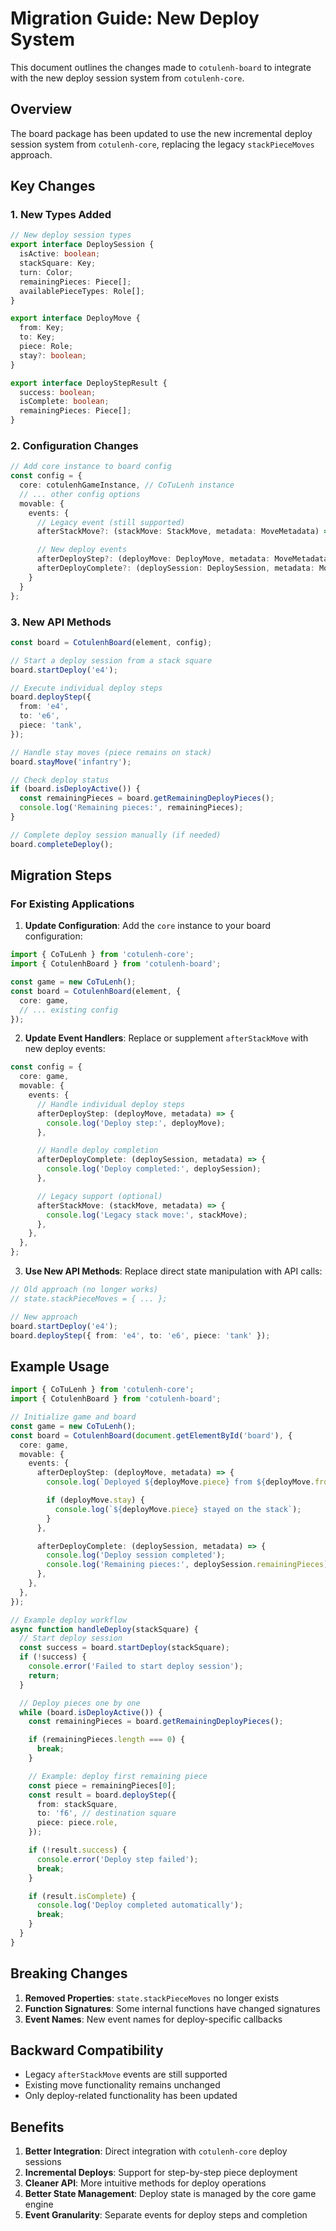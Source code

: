 # Migration Guide: New Deploy System

This document outlines the changes made to `cotulenh-board` to integrate with the new deploy session system from `cotulenh-core`.

## Overview

The board package has been updated to use the new incremental deploy session system from `cotulenh-core`, replacing the legacy `stackPieceMoves` approach.

## Key Changes

### 1. New Types Added

```typescript
// New deploy session types
export interface DeploySession {
  isActive: boolean;
  stackSquare: Key;
  turn: Color;
  remainingPieces: Piece[];
  availablePieceTypes: Role[];
}

export interface DeployMove {
  from: Key;
  to: Key;
  piece: Role;
  stay?: boolean;
}

export interface DeployStepResult {
  success: boolean;
  isComplete: boolean;
  remainingPieces: Piece[];
}
```

### 2. Configuration Changes

```typescript
// Add core instance to board config
const config = {
  core: cotulenhGameInstance, // CoTuLenh instance
  // ... other config options
  movable: {
    events: {
      // Legacy event (still supported)
      afterStackMove?: (stackMove: StackMove, metadata: MoveMetadata) => void;

      // New deploy events
      afterDeployStep?: (deployMove: DeployMove, metadata: MoveMetadata) => void;
      afterDeployComplete?: (deploySession: DeploySession, metadata: MoveMetadata) => void;
    }
  }
};
```

### 3. New API Methods

```typescript
const board = CotulenhBoard(element, config);

// Start a deploy session from a stack square
board.startDeploy('e4');

// Execute individual deploy steps
board.deployStep({
  from: 'e4',
  to: 'e6',
  piece: 'tank',
});

// Handle stay moves (piece remains on stack)
board.stayMove('infantry');

// Check deploy status
if (board.isDeployActive()) {
  const remainingPieces = board.getRemainingDeployPieces();
  console.log('Remaining pieces:', remainingPieces);
}

// Complete deploy session manually (if needed)
board.completeDeploy();
```

## Migration Steps

### For Existing Applications

1. **Update Configuration**: Add the `core` instance to your board configuration:

```typescript
import { CoTuLenh } from 'cotulenh-core';
import { CotulenhBoard } from 'cotulenh-board';

const game = new CoTuLenh();
const board = CotulenhBoard(element, {
  core: game,
  // ... existing config
});
```

2. **Update Event Handlers**: Replace or supplement `afterStackMove` with new deploy events:

```typescript
const config = {
  core: game,
  movable: {
    events: {
      // Handle individual deploy steps
      afterDeployStep: (deployMove, metadata) => {
        console.log('Deploy step:', deployMove);
      },

      // Handle deploy completion
      afterDeployComplete: (deploySession, metadata) => {
        console.log('Deploy completed:', deploySession);
      },

      // Legacy support (optional)
      afterStackMove: (stackMove, metadata) => {
        console.log('Legacy stack move:', stackMove);
      },
    },
  },
};
```

3. **Use New API Methods**: Replace direct state manipulation with API calls:

```typescript
// Old approach (no longer works)
// state.stackPieceMoves = { ... };

// New approach
board.startDeploy('e4');
board.deployStep({ from: 'e4', to: 'e6', piece: 'tank' });
```

## Example Usage

```typescript
import { CoTuLenh } from 'cotulenh-core';
import { CotulenhBoard } from 'cotulenh-board';

// Initialize game and board
const game = new CoTuLenh();
const board = CotulenhBoard(document.getElementById('board'), {
  core: game,
  movable: {
    events: {
      afterDeployStep: (deployMove, metadata) => {
        console.log(`Deployed ${deployMove.piece} from ${deployMove.from} to ${deployMove.to}`);

        if (deployMove.stay) {
          console.log(`${deployMove.piece} stayed on the stack`);
        }
      },

      afterDeployComplete: (deploySession, metadata) => {
        console.log('Deploy session completed');
        console.log('Remaining pieces:', deploySession.remainingPieces);
      },
    },
  },
});

// Example deploy workflow
async function handleDeploy(stackSquare) {
  // Start deploy session
  const success = board.startDeploy(stackSquare);
  if (!success) {
    console.error('Failed to start deploy session');
    return;
  }

  // Deploy pieces one by one
  while (board.isDeployActive()) {
    const remainingPieces = board.getRemainingDeployPieces();

    if (remainingPieces.length === 0) {
      break;
    }

    // Example: deploy first remaining piece
    const piece = remainingPieces[0];
    const result = board.deployStep({
      from: stackSquare,
      to: 'f6', // destination square
      piece: piece.role,
    });

    if (!result.success) {
      console.error('Deploy step failed');
      break;
    }

    if (result.isComplete) {
      console.log('Deploy completed automatically');
      break;
    }
  }
}
```

## Breaking Changes

1. **Removed Properties**: `state.stackPieceMoves` no longer exists
2. **Function Signatures**: Some internal functions have changed signatures
3. **Event Names**: New event names for deploy-specific callbacks

## Backward Compatibility

- Legacy `afterStackMove` events are still supported
- Existing move functionality remains unchanged
- Only deploy-related functionality has been updated

## Benefits

1. **Better Integration**: Direct integration with `cotulenh-core` deploy sessions
2. **Incremental Deploys**: Support for step-by-step piece deployment
3. **Cleaner API**: More intuitive methods for deploy operations
4. **Better State Management**: Deploy state is managed by the core game engine
5. **Event Granularity**: Separate events for deploy steps and completion
